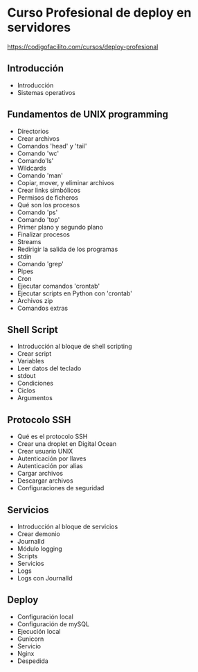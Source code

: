# Curso Profesional de deploy en servidores
https://codigofacilito.com/cursos/deploy-profesional

## Introducción
- Introducción
- Sistemas operativos

## Fundamentos de UNIX programming
- Directorios
- Crear archivos
- Comandos 'head' y 'tail'
- Comando 'wc'
- Comando'ls'
- Wildcards
- Comando 'man'
- Copiar, mover, y eliminar archivos
- Crear links simbólicos
- Permisos de ficheros
- Qué son los procesos
- Comando 'ps'
- Comando 'top'
- Primer plano y segundo plano
- Finalizar procesos
- Streams
- Redirigir la salida de los programas
- stdin
- Comando 'grep'
- Pipes
- Cron
- Ejecutar comandos 'crontab'
- Ejecutar scripts en Python con 'crontab'
- Archivos zip
- Comandos extras

## Shell Script
- Introducción al bloque de shell scripting
- Crear script
- Variables
- Leer datos del teclado
- stdout
- Condiciones
- Ciclos
- Argumentos

## Protocolo SSH
- Qué es el protocolo SSH
- Crear una droplet en Digital Ocean
- Crear usuario UNIX
- Autenticación por llaves
- Autenticación por alias
- Cargar archivos
- Descargar archivos
- Configuraciones de seguridad

## Servicios
- Introducción al bloque de servicios
- Crear demonio
- JournalId
- Módulo logging
- Scripts
- Servicios
- Logs
- Logs con JournalId

## Deploy
- Configuración local
- Configuración de mySQL
- Ejecución local
- Gunicorn
- Servicio
- Nginx
- Despedida

